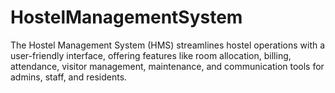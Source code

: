 # HostelManagementSystem
The Hostel Management System (HMS) streamlines hostel operations with a user-friendly interface, offering features like room allocation, billing, attendance, visitor management, maintenance, and communication tools for admins, staff, and residents.
